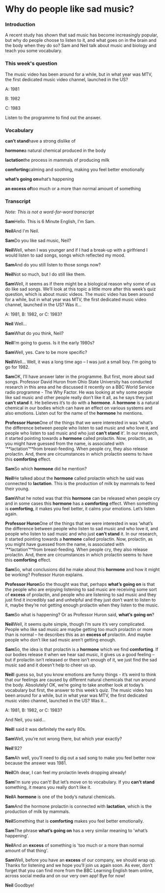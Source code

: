 # Why do people like sad music?

### **Introduction**

A recent study has shown that sad music has become increasingly popular, but why do people choose to listen to it, and what goes on in the brain and the body when they do so? Sam and Neil talk about music and biology and teach you some vocabulary.

### This week's question

The music video has been around for a while, but in what year was MTV, the first dedicated music video channel, launched in the US?

A: 1981

B: 1982

C: 1983

Listen to the programme to find out the answer.

### Vocabulary

**can’t stand**have a strong dislike of 

**hormone**a natural chemical produced in the body 

**lactation**the process in mammals of producing milk

**comforting**calming and soothing, making you feel better emotionally 

**what’s going on**what’s happening 

**an excess of**too much or a more than normal amount of something

### Transcript 

*Note: This is not a word-for-word transcript*     

**Sam**Hello. This is 6 Minute English, I'm Sam. 

**Neil**And I'm Neil. 

**Sam**Do you like sad music, Neil? 

**Neil**Well, when I was younger and if I had a break-up with a girlfriend I would listen to sad songs, songs which reflected my mood. 

**Sam**And do you still listen to those songs now? 

**Neil**Not so much, but I do still like them. 

**Sam**Well, it seems as if there might be a biological reason why some of us do like sad songs. We’ll look at this topic a little more after this week’s quiz question, which is about music videos. The music video has been around for a while, but in what year was MTV, the first dedicated music video channel, launched in the US? Was it… 

A: 1981,
B: 1982, or
C: 1983? 

**Neil**
Well… 

**Sam**What do you think, Neil? 

**Neil**I’m going to guess. Is it the early 1980s? 

**Sam**Well, yes. Care to be more specific? 

**Neil**Well… Well, it was a long time ago – I was just a small boy. I'm going to go for 1982. 

**Sam**OK, I’ll have answer later in the programme. But first, more about sad songs. Professor David Huron from Ohio State University has conducted research in this area and he discussed it recently on a BBC World Service radio programme - The Why Factor. He was looking at why some people like sad music and other people really don’t like it all, as he says they just **can’t stand** it. He believes it’s to do with a **hormone**. A **hormone** is a natural chemical in our bodies which can have an effect on various systems and also emotions. Listen out for the name of the **hormone** he mentions. 

**Professor Huron**One of the things that we were interested in was ‘what’s the difference between people who listen to sad music and who love it, and people who listen to sad music and who just **can’t stand** it'. In our research, it started pointing towards a **hormone** called prolactin. Now, prolactin, as you might have guessed from the name, is associated with ‘**lactation’**from breast-feeding. When people cry, they also release prolactin. And, there are circumstances in which prolactin seems to have this **comforting** effect. 

**Sam**So which **hormone** did he mention? 

**Neil**He talked about the **hormone** called prolactin which he said was connected to **lactation**. This is the production of milk by mammals to feed their young. 

**Sam**What he noted was that this **hormone** can be released when people cry and in some cases this **hormone** has a **comforting** effect. When something is **comforting**, it makes you feel better, it calms your emotions. Let’s listen again. 

**Professor Huron**One of the things that we were interested in was ‘what’s the difference between people who listen to sad music and who love it, and people who listen to sad music and who just **can’t stand** it. In our research, it started pointing towards a **hormone** called prolactin. Now, prolactin, as you might have guessed from the name, is associated with ‘**lactation’**from breast-feeding. When people cry, they also release prolactin. And, there are circumstances in which prolactin seems to have this **comforting** effect. 

**Sam**So, what conclusions did he make about this **hormone** and how it might be working? Professor Huron explains. 

**Professor Huron**So the thought was that, perhaps **what’s going on** is that the people who are enjoying listening to sad music are receiving some sort of **excess** of prolactin, and people who are listening to sad music and they just find it incredibly sad and unhelpful and they just don’t want to listen to it, maybe they’re not getting enough prolactin when they listen to the music. 

**Sam**So what is happening? Or as Professor Huron said, **what’s** **going on**? 

**Neil**Well, it seems quite simple, though I’m sure it’s very complicated. People who like sad music are maybe getting too much prolactin or more than is normal – he describes this as an **excess of** prolactin. And maybe people who don’t like sad music aren’t getting enough. 

**Sam**So, the idea is that prolactin is a **hormone** which we find **comforting**. If our bodies release it when we hear sad music, it gives us a good feeling – but if prolactin isn’t released or there isn’t enough of it, we just find the sad music sad and it doesn’t help to cheer us up. 

**Neil**I guess so, but you know emotions are funny things - it’s weird to think that our feelings are caused by different natural chemicals that run around the body. Absolutely! OK, we’re going to take another look at today’s vocabulary but first, the answer to this week’s quiz. The music video has been around for a while, but in what year was MTV, the first dedicated music video channel, launched in the US? Was it… 

A: 1981,
B: 1982, or
C: 1983? 

And Neil, you said… 

**Neil**I said it was definitely the early 80s. 

**Sam**Well, you’re not wrong there, but which year exactly? 

**Neil**‘82? 

**Sam**Ah well, you’ll need to dig out a sad song to make you feel better now because the answer was 1981. 

**Neil**Oh dear, I can feel my prolactin levels dropping already! 

**Sam**I’m sure you can’t! But let’s move on to vocabulary. If you **can’t stand** something, it means you really don’t like it. 

**Neil**A **hormone** is one of the body’s natural chemicals. 

**Sam**And the hormone prolactin is connected with **lactation**, which is the production of milk by mammals. 

**Neil**Something that is **comforting** makes you feel better emotionally. 

**Sam**The phrase **what’s going on** has a very similar meaning to 'what’s happening'. 

**Neil**And an **excess** of something is 'too much or a more than normal amount of that thing'. 

**Sam**Well, before you have an **excess** of our company, we should wrap up. Thanks for listening and we hope you’ll join us again soon. As ever, don’t forget that you can find more from the BBC Learning English team online, across social media and on our very own app! Bye for now! 

**Neil** Goodbye!